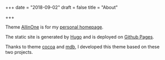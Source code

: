 +++
date = "2018-09-02"
draft = false
title = "About"

+++

Theme [AllinOne](https://github.com/orianna-zzo/AllinOne) is for my [personal homepage](https://orianna-zzo.github.io/). 

The static site is generated by [Hugo](http://gohugo.io) and is deployed on [Github Pages](https://pages.github.com/). 

Thanks to theme [cocoa](http://github.com/nishanths/cocoa-hugo-theme) and [mdb](https://mdbootstrap.com/), I developed this theme based on these two projects.



